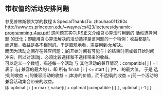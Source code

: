 ## 带权值的活动安排问题 
参见普林斯顿大学的教程  & SpecialThanksTo: zhouhao011280s
http://www.cs.princeton.edu/~wayne/cs423/lectures/dynamic-programming-4up.pdf
这问题其实CLRS正文介绍贪心算法时用到的 活动选择问题 的泛化；即能用贪心算法解决的活动选择是该问题的一个特例：收益都是1。  
而这里，收益是各不相同的。于是直观地看，需要用到dp解决。  
而因为活动之间存在兼容问题：j的开始时间有可能与 i 的结束时间或者开始时间冲突，所以对活动j，必须比较选择和不选择带来的收益。  
可以定义一个数组，描述每一个活动 与 其他活动的兼容情况：compatible[ j ] = i 表示 与j 兼容的最大的 i，即 所有 finish [ i ] <= start [ j ]中，i的最大值。
于是 选择j的收益 = j的兼容活动的收益 + j本身的价值，而不选择j的收益 = j前一个活动的兼容活动集合带来的收益。  
即 optimal [ i ] = max { value[i] + optimal [compatible [i] ] , optimal [ i-1 ] }   

